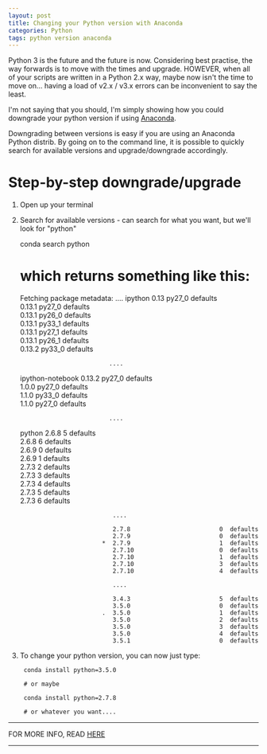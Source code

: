 ```yaml
---
layout: post
title: Changing your Python version with Anaconda
categories: Python			
tags: python version anaconda
---
```


Python 3 is the future and the future is now. Considering best practise, the way forwards is to move with the times and upgrade. HOWEVER, when all of your scripts are written in a Python 2.x way, maybe now isn't the time to move on... having a load of v2.x / v3.x errors can be inconvenient to say the least. 

I'm not saying that you should, I'm simply showing how you could downgrade your python version if using [Anaconda](https://www.continuum.io/downloads).

Downgrading between versions is easy if you are using an Anaconda Python distrib. By going on to the command line, it is possible to quickly search for available versions and upgrade/downgrade accordingly.

# Step-by-step downgrade/upgrade

1. Open up your terminal
2. Search for available versions - can search for what you want, but we'll look for "python"

	conda search python

	# which returns something like this:

	Fetching package metadata: ....
	ipython                      0.13                     py27_0  defaults        
	                             0.13.1                   py27_0  defaults        
	                             0.13.1                   py26_0  defaults        
	                             0.13.1                   py33_1  defaults        
	                             0.13.1                   py27_1  defaults        
	                             0.13.1                   py26_1  defaults        
	                             0.13.2                   py33_0  defaults             

	                            ....

	ipython-notebook             0.13.2                   py27_0  defaults        
	                             1.0.0                    py27_0  defaults        
	                             1.1.0                    py33_0  defaults        
	                             1.1.0                    py27_0  defaults        

	                            ....

	python                       2.6.8                         5  defaults        
	                             2.6.8                         6  defaults        
	                             2.6.9                         0  defaults        
	                             2.6.9                         1  defaults        
	                             2.7.3                         2  defaults        
	                             2.7.3                         3  defaults        
	                             2.7.3                         4  defaults        
	                             2.7.3                         5  defaults        
	                             2.7.3                         6  defaults        
                                 
                                 ....

	                             2.7.8                         0  defaults        
	                             2.7.9                         0  defaults        
	                          *  2.7.9                         1  defaults        
	                             2.7.10                        0  defaults        
	                             2.7.10                        1  defaults        
	                             2.7.10                        3  defaults        
	                             2.7.10                        4  defaults        
                             	 
                             	 ....
	                             
	                             3.4.3                         5  defaults        
	                             3.5.0                         0  defaults        
	                          .  3.5.0                         1  defaults        
	                             3.5.0                         2  defaults        
	                             3.5.0                         3  defaults        
	                             3.5.0                         4  defaults        
	                             3.5.1                         0  defaults        

3. To change your python version, you can now just type:
	
		conda install python=3.5.0

		# or maybe 

		conda install python=2.7.8

		# or whatever you want....

**************************
FOR MORE INFO, READ [HERE](http://conda.pydata.org/docs/py2or3.html) 
**************************